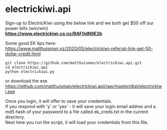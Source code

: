 # electrickiwi.api

Sign-up to ElectricKiwi using the below link and we both get $50 off our power bills (win/win)  
**https://www.electrickiwi.co.nz/RAF0dN9E2b**

Some good EK tips here:  
https://www.matthuisman.nz/2020/05/electrickiwi-referral-link-get-50-dollar-credit.html

```
git clone https://github.com/matthuisman/electrickiwi.api.git
cd electrickiwi.api
python electrickiwi.py
```
or download the exe  
https://github.com/matthuisman/electrickiwi.api/raw/master/dist/electrickiwi.exe

Once you login, it will offer to save your credentials.  
If you respond with 'y' or 'yes' - it will save your login email addres and a md5 hash of your password to a file called ek_creds.txt in the current directory.  
Next time you run the script, it will load your credentials from this file.
